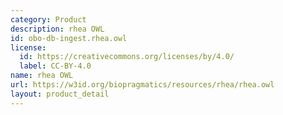 ```yaml
---
category: Product
description: rhea OWL
id: obo-db-ingest.rhea.owl
license:
  id: https://creativecommons.org/licenses/by/4.0/
  label: CC-BY-4.0
name: rhea OWL
url: https://w3id.org/biopragmatics/resources/rhea/rhea.owl
layout: product_detail
---
```

